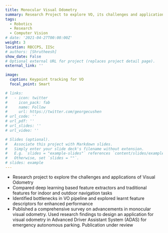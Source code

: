 ```yaml
---
title: Monocular Visual Odometry
summary: Research Project to explore VO, its challenges and applications for autonomous navigation
tags:
  - Robotics
  - Research
  - Computer Vision
# date: '2021-04-27T00:00:00Z'
weight: 3
location: RBCCPS, IISc
# authors: [Shrutheesh]
show_date: False
# Optional external URL for project (replaces project detail page).
external_link: ''

image:
  caption: Keypoint tracking for VO
  focal_point: Smart

# links:
#   - icon: twitter
#     icon_pack: fab
#     name: Follow
#     url: https://twitter.com/georgecushen
# url_code: ''
# url_pdf: ''
# url_slides: ''
# url_video: ''

# Slides (optional).
#   Associate this project with Markdown slides.
#   Simply enter your slide deck's filename without extension.
#   E.g. `slides = "example-slides"` references `content/slides/example-slides.md`.
#   Otherwise, set `slides = ""`.
# slides: example
---
```


- Research project to explore the challenges and applications of Visual Odometry
- Compared deep learning based feature extractors and traditional features for indoor and outdoor navigation tasks
- Identified bottlenecks in VO pipeline and explored learnt feature descriptors for enhanced performance
- Published a comprehensive survey on advancements in monocular visual odometry. Used research findings to design an application for visual odometry in Advanced Driver Assistant System (ADAS) for emergency autonomous parking. Publication under review
